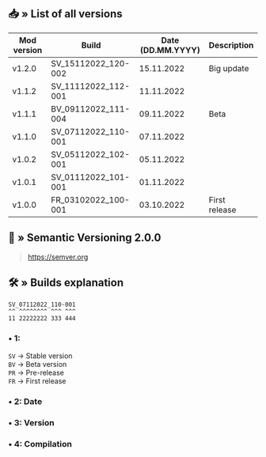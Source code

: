 ## 📥 » List of all versions
| Mod version | Build               | Date (DD.MM.YYYY) | Description   | 
|-------------|---------------------|-------------------|:--------------|
| v1.2.0      | SV_15112022_120-002 | 15.11.2022        | Big update    |
| v1.1.2      | SV_11112022_112-001 | 11.11.2022        |               |
| v1.1.1      | BV_09112022_111-004 | 09.11.2022        | Beta          |
| v1.1.0      | SV_07112022_110-001 | 07.11.2022        |               |
| v1.0.2      | SV_05112022_102-001 | 05.11.2022        |               |
| v1.0.1      | SV_01112022_101-001 | 01.11.2022        |               |
| v1.0.0      | FR_03102022_100-001 | 03.10.2022        | First release |

## 📝 » Semantic Versioning 2.0.0
> https://semver.org

## 🛠️ » Builds explanation
```
SV_07112022_110-001
^^ ^^^^^^^^ ^^^ ^^^  
11 22222222 333 444
```

### • 1:
`SV` -> Stable version  
`BV` -> Beta version  
`PR` -> Pre-release  
`FR` -> First release

### • 2: Date
### • 3: Version
### • 4: Compilation